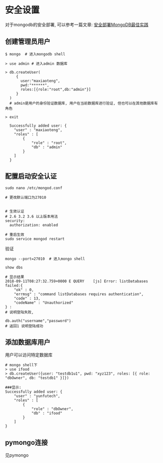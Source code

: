 # 安全设置
对于mongodb的安全部署, 可以参考一篇文章: [安全部署MongoDB最佳实践](http://www.mongoing.com/archives/631)

## 创建管理员用户

```
$ mongo  # 进入mongodb shell

> use admin # 进入admin 数据库

> db.createUser(
     {
       user:"maxiaoteng",
       pwd:"******",
       roles:[{role:"root",db:"admin"}]
     }
  )
  # admin是用户的身份验证数据库, 用户在当前数据库进行验证, 但也可以在其他数据库有角色

> exit

  Successfully added user: {
	"user" : "maxiaoteng",
	"roles" : [
		{
			"role" : "root",
			"db" : "admin"
		}
	]
  }

```

## 配置启动安全认证

```
sudo nano /etc/mongod.conf

# 更改默认端口为27010


# 生效认证
# 2.6 3.2 3.6 以上版本用法
security:
  authorization: enabled

# 重启生效
sudo service mongod restart
```
验证
```
mongo --port=27010  # 进入mongo shell

show dbs  

# 显示结果
2018-09-11T08:27:32.759+0000 E QUERY    [js] Error: listDatabases failed:{
	"ok" : 0,
	"errmsg" : "command listDatabases requires authentication",
	"code" : 13,
	"codeName" : "Unauthorized"
} :
# 说明登陆失败, 

db.auth("username","password")
# 返回1 说明登陆成功
```



## 添加数据库用户

用户可以访问特定数据库

```
# mongo shell下
> use ifood
> db.createUser({user: "testdb1u1", pwd: "xyz123", roles: [{ role: "dbOwner", db: "testdb1" }]})

###显示:
Successfully added user: {
	"user" : "yunfutech",
	"roles" : [
		{
			"role" : "dbOwner",
			"db" : "ifood"
		}
	]
}

```

## pymongo连接
见pymongo

